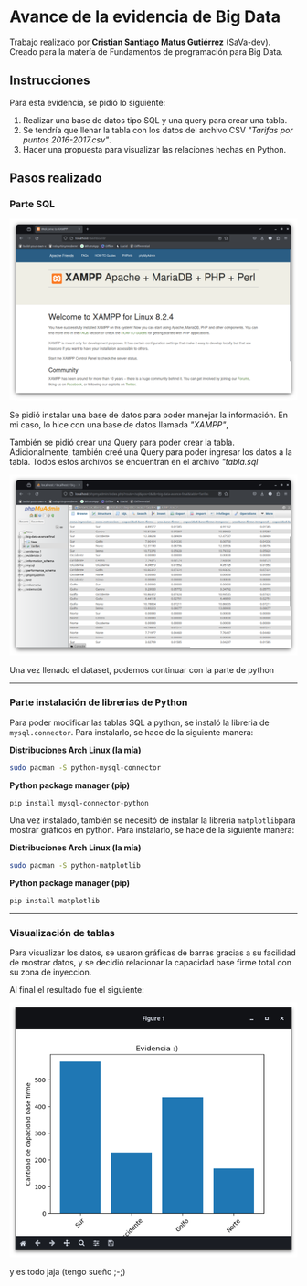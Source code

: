 # Avance de la evidencia de Big Data

Trabajo realizado por **Cristian Santiago Matus Gutiérrez** (SaVa-dev).
Creado para la matería de Fundamentos de programación para Big Data.

## Instrucciones

Para esta evidencia, se pidió lo siguiente:

1. Realizar una base de datos tipo SQL y una query para crear una tabla.
2. Se tendría que llenar la tabla con los datos del archivo CSV *"Tarifas por puntos 2016-2017.csv"*.
3. Hacer una propuesta para visualizar las relaciones hechas en Python.

## Pasos realizado

### Parte SQL

![Inicio de Xampp](./images/inicioXampp.png)

Se pidió instalar una base de datos para poder manejar la información.
En mi caso, lo hice con una base de datos llamada *"XAMPP"*,

También se pidió crear una Query para poder crear la tabla.
Adicionalmente, también creé una Query para poder ingresar los datos a la tabla.
Todos estos archivos se encuentran en el archivo *"tabla.sql*

![Imagen de tabla en Xampp](./images/tablaXampp.png)

Una vez llenado el dataset, podemos continuar con la parte de python

-----

### Parte instalación de librerias de Python

Para poder modificar las tablas SQL a python, se instaló la libreria de `mysql.connector`.
Para instalarlo, se hace de la siguiente manera:

**Distribuciones Arch Linux (la mía)**
```bash
sudo pacman -S python-mysql-connector
```

**Python package manager (pip)**
```bash
pip install mysql-connector-python
```

Una vez instalado, también se necesitó de instalar la libreria `matplotlib`para mostrar gráficos en python.
Para instalarlo, se hace de la siguiente manera:

**Distribuciones Arch Linux (la mía)**
```bash
sudo pacman -S python-matplotlib
```

**Python package manager (pip)**
```bash
pip install matplotlib
```
-----

### Visualización de tablas

Para visualizar los datos, se usaron gráficas de barras gracias a su facilidad de mostrar datos, y se decidió relacionar la capacidad base firme total con su zona de inyeccion.

Al final el resultado fue el siguiente:

![Grafica de barras](./images/matplotlibResultado.png)

y es todo jaja (tengo sueño ;-;)